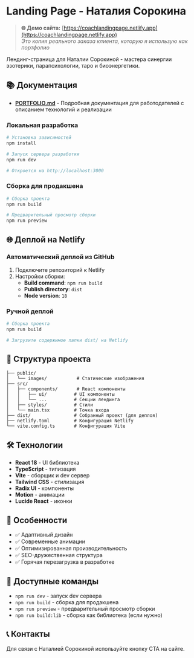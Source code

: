 # Landing Page - Наталия Сорокина

> **🌐 Демо сайта:** [https://coachlandingpage.netlify.app](https://coachlandingpage.netlify.app)  
> *Это копия реального заказа клиента, которую я использую как портфолио*

Лендинг-страница для Наталии Сорокиной - мастера синергии эзотерики, парапсихологии, таро и биоэнергетики.

## 📚 Документация

- **[PORTFOLIO.md](./PORTFOLIO.md)** - Подробная документация для работодателей с описанием технологий и реализации

### Локальная разработка

```bash
# Установка зависимостей
npm install

# Запуск сервера разработки
npm run dev

# Откроется на http://localhost:3000
```

### Сборка для продакшена

```bash
# Сборка проекта
npm run build

# Предварительный просмотр сборки
npm run preview
```

## 🌐 Деплой на Netlify

### Автоматический деплой из GitHub

1. Подключите репозиторий к Netlify
2. Настройки сборки:
   - **Build command**: `npm run build`
   - **Publish directory**: `dist`
   - **Node version**: `18`

### Ручной деплой

```bash
# Сборка проекта
npm run build

# Загрузите содержимое папки dist/ на Netlify
```

## 📁 Структура проекта

```
├── public/
│   └── images/           # Статические изображения
├── src/
│   ├── components/       # React компоненты
│   │   ├── ui/          # UI компоненты
│   │   └── ...          # Секции лендинга
│   ├── styles/          # Стили
│   └── main.tsx         # Точка входа
├── dist/                # Собранный проект (для деплоя)
├── netlify.toml         # Конфигурация Netlify
└── vite.config.ts       # Конфигурация Vite
```

## 🛠 Технологии

- **React 18** - UI библиотека
- **TypeScript** - типизация
- **Vite** - сборщик и dev сервер
- **Tailwind CSS** - стилизация
- **Radix UI** - компоненты
- **Motion** - анимации
- **Lucide React** - иконки

## 📝 Особенности

- ✅ Адаптивный дизайн
- ✅ Современные анимации
- ✅ Оптимизированная производительность
- ✅ SEO-дружественная структура
- ✅ Горячая перезагрузка в разработке

## 🔧 Доступные команды

- `npm run dev` - запуск dev сервера
- `npm run build` - сборка для продакшена
- `npm run preview` - предварительный просмотр сборки
- `npm run build:lib` - сборка как библиотека (если нужно)

## 📞 Контакты

Для связи с Наталией Сорокиной используйте кнопку CTA на сайте.